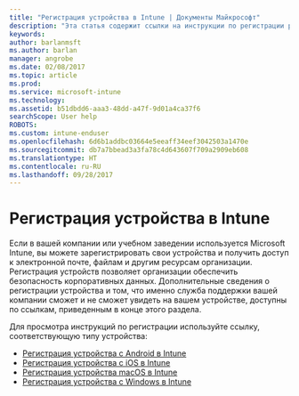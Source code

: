 ```yaml
---
title: "Регистрация устройства в Intune | Документы Майкрософт"
description: "Эта статья содержит ссылки на инструкции по регистрации различных устройств в Intune."
keywords: 
author: barlanmsft
ms.author: barlan
manager: angrobe
ms.date: 02/08/2017
ms.topic: article
ms.prod: 
ms.service: microsoft-intune
ms.technology: 
ms.assetid: b51dbdd6-aaa3-48dd-a47f-9d01a4ca37f6
searchScope: User help
ROBOTS: 
ms.custom: intune-enduser
ms.openlocfilehash: 6d6b1addbc03664e5eeaff34eef3042503a1470e
ms.sourcegitcommit: db7a7bbead3a3fa78c4d643607f709a2909eb608
ms.translationtype: HT
ms.contentlocale: ru-RU
ms.lasthandoff: 09/28/2017
---
```

# <a name="enroll-your-device-in-intune"></a>Регистрация устройства в Intune

Если в вашей компании или учебном заведении используется Microsoft Intune, вы можете зарегистрировать свои устройства и получить доступ к электронной почте, файлам и другим ресурсам организации. Регистрация устройств позволяет организации обеспечить безопасность корпоративных данных. Дополнительные сведения о регистрации устройства и том, что именно служба поддержки вашей компании сможет и не сможет увидеть на вашем устройстве, доступны по ссылкам, приведенным в конце этого раздела.

Для просмотра инструкций по регистрации используйте ссылку, соответствующую типу устройства:

- [Регистрация устройства с Android в Intune](enroll-your-device-in-Intune-android.md)
- [Регистрация устройства с iOS в Intune](enroll-your-device-in-intune-ios.md)
- [Регистрация устройства macOS в Intune](enroll-your-device-in-intune-macos.md)
- [Регистрация устройства с Windows в Intune](enroll-your-device-in-intune-windows.md)
